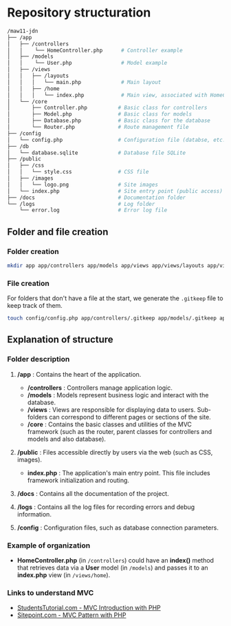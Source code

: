 # Repository structuration

```bash
/maw11-jdn
├── /app
│   ├── /controllers
│   │    └── HomeController.php      # Controller example
│   ├── /models
│   │    └── User.php                # Model example
│   ├── /views
│   │   ├── /layouts
│   │   │   └── main.php             # Main layout
│   │   ├── /home
│   │   │   └── index.php            # Main view, associated with HomeController
│   └── /core
│       ├── Controller.php          # Basic class for controllers
│       ├── Model.php               # Basic class for models
│       ├── Database.php            # Basic class for the database
│       └── Router.php              # Route management file
├── /config
│   └── config.php                  # Configuration file (databse, etc.)
├── /db
│   └── database.sqlite             # Database file SQLite
├── /public
│   ├── /css
│   │   └── style.css               # CSS file
│   ├── /images
│   │   └── logo.png                # Site images
│   └── index.php                   # Site entry point (public access)
├── /docs                           # Documentation folder
└── /logs                           # Log folder
    └── error.log                   # Error log file
```

## Folder and file creation

### Folder creation

```bash
mkdir app app/controllers app/models app/views app/views/layouts app/views/home app/core public public/css public/images logs docs config
```

### File creation

For folders that don't have a file at the start, we generate the `.gitkeep` file to keep track of them.

```bash
touch config/config.php app/controllers/.gitkeep app/models/.gitkeep app/views/home/.gitkeep app/views/layouts/.gitkeep app/core/Database.php app/core/Router.php app/core/Controller.php app/core/Model.php public/css/style.css public/images/.gitkeep public/index.php logs/.gitkeep
```

## Explanation of structure

### Folder description

1. **/app** : Contains the heart of the application.

    - **/controllers** : Controllers manage application logic.
    - **/models** : Models represent business logic and interact with the database.
    - **/views** : Views are responsible for displaying data to users. Sub-folders can correspond to different pages or sections of the site.
    - **/core** : Contains the basic classes and utilities of the MVC framework (such as the router, parent classes for controllers and models and also database).

2. **/public** : Files accessible directly by users via the web (such as CSS, images).

    - **index.php** : The application's main entry point. This file includes framework initialization and routing.

3. **/docs** : Contains all the documentation of the project.

4. **/logs** : Contains all the log files for recording errors and debug information.

5. **/config** : Configuration files, such as database connection parameters.

### Example of organization

* **HomeController.php** (in `/controllers`) could have an **index()** method that retrieves data via a **User** model (in `/models`) and passes it to an **index.php** view (in `/views/home`).

### Links to understand MVC

* [StudentsTutorial.com - MVC Introduction with PHP](https://www.studentstutorial.com/php/mvc/mvc-structure#)
* [Sitepoint.com - MVC Pattern with PHP](https://www.sitepoint.com/the-mvc-pattern-and-php-1/)
